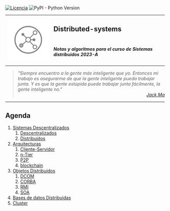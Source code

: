 [![Licencia](https://img.shields.io/badge/license-MIT-blue.svg)](http://kmonsoor.mit-license.org/) ![PyPI - Python Version](https://img.shields.io/pypi/pyversions/matplotlib)


<table>
<tr>
    <td rowspan="2"><img src="img/logo-sd.svg" alt="Redes"></td>
    <td colspan="3"><h2>Distributed-systems</h2></td>
</tr>
<tr><td colspan="3"><h5>Notas y algoritmos para el curso de Sistemas distribuidos 2023-A</h5></td></tr>
</table>


><i>"Siempre encuentro a la gente más inteligente que yo. Entonces mi trabajo es asegurarme de que la gente inteligente pueda trabajar junta. Y es que la gente estúpida puede trabajar junta fácilmente, la gente inteligente no."</i><br>
<cite style="display:block; text-align: right">[Jack Ma](https://es.wikipedia.org/wiki/Jack_Ma)</cite>

---
## Agenda
1. [Sistemas Descentralizados][11]
    1. [Descentralizados][11]
    1. [Distribuidos][12]
1. [Arquitecturas][21]
    1. [Cliente-Servidor][21]
    1. [n-Tier][21]
    1. [P2P][21]
    1. [blockchain][21]
1. [Objetos Distribuidos][31]
    1. [DCOM][31]
    1. [CORBA][31]
    1. [RMI][31]
    1. [SOA][31]
1. [Bases de datos Distribuidas][41]
1. [Cluster][51]

[11]:https://github.com/GiancarloBenavides/Sistemas-Distribuidos/tree/main/11-Sistemas-descentralizados
[12]:https://github.com/GiancarloBenavides/Sistemas-Distribuidos/tree/main/12-Sistemas-Distribuidos
[21]:https://github.com/GiancarloBenavides/Sistemas-Distribuidos/tree/main/21-Arquitecturas
[31]:https://github.com/GiancarloBenavides/Sistemas-Distribuidos/tree/main/31-Ojetos-Distribuidos
[41]:https://github.com/GiancarloBenavides/Sistemas-Distribuidos/tree/main/41-Bases-Distribuidas
[51]:https://github.com/GiancarloBenavides/Sistemas-Distribuidos/tree/main/51-Cluster

